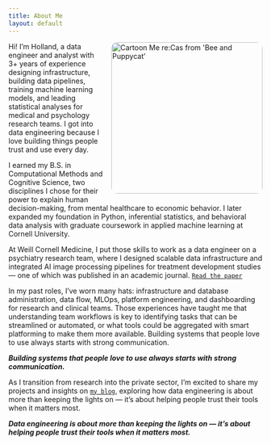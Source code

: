 ```yaml
---
title: About Me
layout: default
---
```


<img src="/assets/images/chatgpt_cartoon_me_v3" alt="Cartoon Me re:Cas from 'Bee and Puppycat'" width="300" style="border-radius: 12px; float: right; margin: 0 0 1em 1em;">

Hi! I’m Holland, a data engineer and analyst with 3+ years of experience designing infrastructure, building data pipelines, training machine learning models, and leading statistical analyses for medical and psychology research teams. I got into data engineering because I love building things people trust and use every day.

I earned my B.S. in Computational Methods and Cognitive Science, two disciplines I chose for their power to explain human decision-making, from mental healthcare to economic behavior. I later expanded my foundation in Python, inferential statistics, and behavioral data analysis with graduate coursework in applied machine learning at Cornell University.

At Weill Cornell Medicine, I put those skills to work as a data engineer on a psychiatry research team, where I designed scalable data infrastructure and integrated AI image processing pipelines for treatment development studies — one of which was published in an academic journal. [`Read the paper`](https://jamanetwork.com/journals/jamanetworkopen/fullarticle/2837059)

In my past roles, I’ve worn many hats: infrastructure and database administration, data flow, MLOps, platform engineering, and dashboarding for research and clinical teams. Those experiences have taught me that understanding team workflows is key to identifying tasks that can be streamlined or automated, or what tools could be aggregated with smart platforming to make them more available. Building systems that people love to use always starts with strong communication.

__*Building systems that people love to use always starts with strong communication.*__

As I transition from research into the private sector, I’m excited to share my projects and insights on [`my blog`](https://holland-reece.github.io/blog.html), exploring how data engineering is about more than keeping the lights on — it’s about helping people trust their tools when it matters most.

__*Data engineering is about more than keeping the lights on — it’s about helping people trust their tools when it matters most.*__
